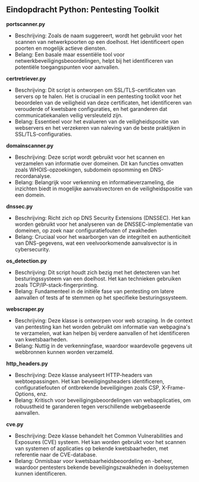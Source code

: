 ## Eindopdracht Python: Pentesting Toolkit

**portscanner.py**

- Beschrijving: Zoals de naam suggereert, wordt het gebruikt voor het scannen van netwerkpoorten op een doelhost. Het identificeert open poorten en mogelijk actieve diensten.
- Belang: Een basale maar essentiële tool voor netwerkbeveiligingsbeoordelingen, helpt bij het identificeren van potentiële toegangspunten voor aanvallen.

**certretriever.py**

- Beschrijving: Dit script is ontworpen om SSL/TLS-certificaten van servers op te halen. Het is cruciaal in een pentesting toolkit voor het beoordelen van de veiligheid van deze certificaten, het identificeren van verouderde of kwetsbare configuraties, en het garanderen dat communicatiekanalen veilig versleuteld zijn.
- Belang: Essentieel voor het evalueren van de veiligheidspositie van webservers en het verzekeren van naleving van de beste praktijken in SSL/TLS-configuraties.

**domainscanner.py**

- Beschrijving: Deze script wordt gebruikt voor het scannen en verzamelen van informatie over domeinen. Dit kan functies omvatten zoals WHOIS-opzoekingen, subdomein opsomming en DNS-recordanalyse.
- Belang: Belangrijk voor verkenning en informatieverzameling, die inzichten biedt in mogelijke aanvalsvectoren en de veiligheidspositie van een domein.

**dnssec.py**

- Beschrijving: Richt zich op DNS Security Extensions (DNSSEC). Het kan worden gebruikt voor het analyseren van de DNSSEC-implementatie van domeinen, op zoek naar configuratiefouten of zwakheden
- Belang:  Cruciaal voor het waarborgen van de integriteit en authenticiteit van DNS-gegevens, wat een veelvoorkomende aanvalsvector is in cybersecurity.

**os_detection.py**

- Beschrijving: Dit script houdt zich bezig met het detecteren van het besturingssysteem van een doelhost. Het kan technieken gebruiken zoals TCP/IP-stack-fingerprinting.
- Belang: Fundamenteel in de initiële fase van pentesting om latere aanvallen of tests af te stemmen op het specifieke besturingssysteem.

**webscraper.py**

- Beschrijving: Deze klasse is ontworpen voor web scraping. In de context van pentesting kan het worden gebruikt om informatie van webpagina's te verzamelen, wat kan helpen bij verdere aanvallen of het identificeren van kwetsbaarheden.
- Belang: Nuttig in de verkenningfase, waardoor waardevolle gegevens uit webbronnen kunnen worden verzameld.

**http_headers.py**

- Beschrijving: Deze klasse analyseert HTTP-headers van webtoepassingen. Het kan beveiligingsheaders identificeren, configuratiefouten of ontbrekende beveiligingen zoals CSP, X-Frame-Options, enz.
- Belang: Kritisch voor beveiligingsbeoordelingen van webapplicaties, om robuustheid te garanderen tegen verschillende webgebaseerde aanvallen.

**cve.py**

- Beschrijving: Deze klasse behandelt het Common Vulnerabilities and Exposures (CVE) systeem. Het kan worden gebruikt voor het scannen van systemen of applicaties op bekende kwetsbaarheden, met referentie naar de CVE-database.
- Belang: Onmisbaar voor kwetsbaarheidsbeoordeling en -beheer, waardoor pentesters bekende beveiligingszwakheden in doelsystemen kunnen identificeren.
